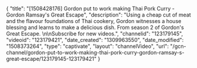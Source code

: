 {
    "title": "[1508428176] Gordon put to work making Thai Pork Curry - Gordon Ramsay's Great Escape",
    "description": "Using a cheap cut of meat and the flavour foundations of Thai cookery, Gordon witnesses a house blessing and learns to make a delicious dish. From season 2 of Gordon's Great Escape. \n\nSubscribe for new videos.",
    "channelid": "123179145",
    "videoid": "123179421",
    "date_created": "1309963550",
    "date_modified": "1508373264",
    "type": "captivate",
    "layout": "channelVideo",
    "url": "\/gcn-channel\/gordon-put-to-work-making-thai-pork-curry-gordon-ramsay-s-great-escape\/123179145-123179421"
}